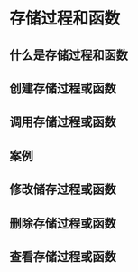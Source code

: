 # 存储过程和函数

## 什么是存储过程和函数



## 创建存储过程或函数



## 调用存储过程或函数



## 案例



## 修改储存过程或函数



## 删除存储过程或函数



## 查看存储过程或函数

